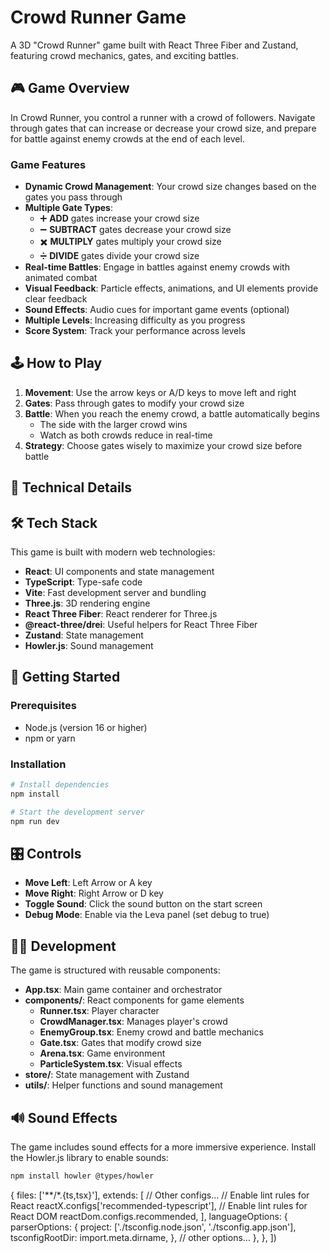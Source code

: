 # Crowd Runner Game

A 3D "Crowd Runner" game built with React Three Fiber and Zustand, featuring crowd mechanics, gates, and exciting battles.

## 🎮 Game Overview

In Crowd Runner, you control a runner with a crowd of followers. Navigate through gates that can increase or decrease your crowd size, and prepare for battle against enemy crowds at the end of each level.

### Game Features

- **Dynamic Crowd Management**: Your crowd size changes based on the gates you pass through
- **Multiple Gate Types**: 
  - ➕ **ADD** gates increase your crowd size
  - ➖ **SUBTRACT** gates decrease your crowd size
  - ✖️ **MULTIPLY** gates multiply your crowd size
  - ➗ **DIVIDE** gates divide your crowd size
- **Real-time Battles**: Engage in battles against enemy crowds with animated combat
- **Visual Feedback**: Particle effects, animations, and UI elements provide clear feedback
- **Sound Effects**: Audio cues for important game events (optional)
- **Multiple Levels**: Increasing difficulty as you progress
- **Score System**: Track your performance across levels

## 🕹️ How to Play

1. **Movement**: Use the arrow keys or A/D keys to move left and right
2. **Gates**: Pass through gates to modify your crowd size
3. **Battle**: When you reach the enemy crowd, a battle automatically begins
   - The side with the larger crowd wins
   - Watch as both crowds reduce in real-time
4. **Strategy**: Choose gates wisely to maximize your crowd size before battle

## 🔧 Technical Details

## 🛠️ Tech Stack

This game is built with modern web technologies:

- **React**: UI components and state management
- **TypeScript**: Type-safe code
- **Vite**: Fast development server and bundling
- **Three.js**: 3D rendering engine
- **React Three Fiber**: React renderer for Three.js
- **@react-three/drei**: Useful helpers for React Three Fiber
- **Zustand**: State management
- **Howler.js**: Sound management

## 🚀 Getting Started

### Prerequisites

- Node.js (version 16 or higher)
- npm or yarn

### Installation

```bash
# Install dependencies
npm install

# Start the development server
npm run dev
```

## 🎛️ Controls

- **Move Left**: Left Arrow or A key
- **Move Right**: Right Arrow or D key
- **Toggle Sound**: Click the sound button on the start screen
- **Debug Mode**: Enable via the Leva panel (set debug to true)

## 👨‍💻 Development

The game is structured with reusable components:

- **App.tsx**: Main game container and orchestrator
- **components/**: React components for game elements
  - **Runner.tsx**: Player character
  - **CrowdManager.tsx**: Manages player's crowd
  - **EnemyGroup.tsx**: Enemy crowd and battle mechanics
  - **Gate.tsx**: Gates that modify crowd size
  - **Arena.tsx**: Game environment
  - **ParticleSystem.tsx**: Visual effects
- **store/**: State management with Zustand
- **utils/**: Helper functions and sound management

## 🔊 Sound Effects

The game includes sound effects for a more immersive experience. Install the Howler.js library to enable sounds:

```bash
npm install howler @types/howler
```
  {
    files: ['**/*.{ts,tsx}'],
    extends: [
      // Other configs...
      // Enable lint rules for React
      reactX.configs['recommended-typescript'],
      // Enable lint rules for React DOM
      reactDom.configs.recommended,
    ],
    languageOptions: {
      parserOptions: {
        project: ['./tsconfig.node.json', './tsconfig.app.json'],
        tsconfigRootDir: import.meta.dirname,
      },
      // other options...
    },
  },
])
```
